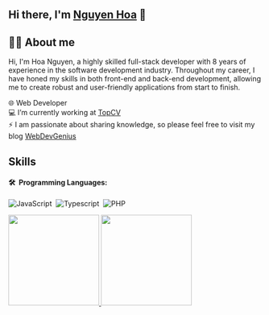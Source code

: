 ## Hi there, I'm [Nguyen Hoa](https://webdevgenius.com/about) 👋

## 👨‍💻 About me
Hi, I'm Hoa Nguyen, a highly skilled full-stack developer with 8 years of experience in the software development industry. Throughout my career, I have honed my skills in both front-end and back-end development, allowing me to create robust and user-friendly applications from start to finish.

🌐 Web Developer \
💻 I’m currently working at [TopCV](https://topcv.com.vn) \
⚡ I am passionate about sharing knowledge, so please feel free to visit my blog [WebDevGenius](https://webdevgenius.com) 

## Skills
#### 🛠 &nbsp;Programming Languages:
![JavaScript](https://img.shields.io/badge/JavaScript-F7DF1E?style=for-the-badge&logo=javascript&logoColor=black)&nbsp;
![Typescript](https://img.shields.io/badge/TypeScript-007ACC?style=for-the-badge&logo=typescript&logoColor=white)&nbsp;
![PHP](https://img.shields.io/badge/PHP-777BB4?style=for-the-badge&logo=php&logoColor=white)&nbsp;

<p>
    <a href="https://github.com/fptcodedao">
        <img height="180em" src="https://github-readme-stats-eight-theta.vercel.app/api?username=xuho&show_icons=true&theme=algolia&include_all_commits=true&count_private=true"/>
        <img height="180em" src="https://github-readme-stats-eight-theta.vercel.app/api/top-langs/?username=xuho&layout=compact&langs_count=8&theme=algolia"/>
    </a>
</p>
